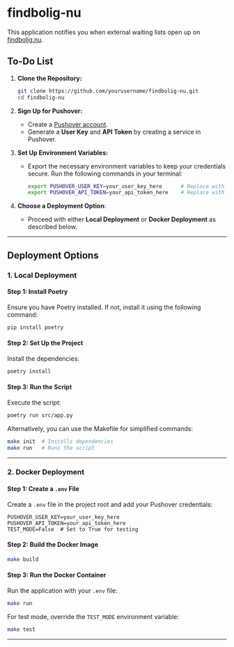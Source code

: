 # findbolig-nu

This application notifies you when external waiting lists open up on [findbolig.nu](https://www.findbolig.nu/).

## To-Do List

1. **Clone the Repository:**
   ```bash
   git clone https://github.com/yourusername/findbolig-nu.git
   cd findbolig-nu
   ```

2. **Sign Up for Pushover:**
   - Create a [Pushover account](https://pushover.net/).
   - Generate a **User Key** and **API Token** by creating a service in Pushover.

3. **Set Up Environment Variables:**
   - Export the necessary environment variables to keep your credentials secure. Run the following commands in your terminal:
     ```bash
     export PUSHOVER_USER_KEY=your_user_key_here      # Replace with your Pushover User Key
     export PUSHOVER_API_TOKEN=your_api_token_here    # Replace with your Pushover API Token
     ```

4. **Choose a Deployment Option**:
   - Proceed with either **Local Deployment** or **Docker Deployment** as described below.

---

## Deployment Options

### 1. Local Deployment

#### Step 1: Install Poetry
Ensure you have Poetry installed. If not, install it using the following command:
```bash
pip install poetry
```

#### Step 2: Set Up the Project
Install the dependencies:
```bash
poetry install
```

#### Step 3: Run the Script
Execute the script:
```bash
poetry run src/app.py
```

Alternatively, you can use the Makefile for simplified commands:
```bash
make init  # Installs dependencies
make run   # Runs the script
```

---

### 2. Docker Deployment

#### Step 1: Create a `.env` File
Create a `.env` file in the project root and add your Pushover credentials:
```env
PUSHOVER_USER_KEY=your_user_key_here
PUSHOVER_API_TOKEN=your_api_token_here
TEST_MODE=False  # Set to True for testing
```

#### Step 2: Build the Docker Image
```bash
make build
```

#### Step 3: Run the Docker Container
Run the application with your `.env` file:
```bash
make run
```

For test mode, override the `TEST_MODE` environment variable:
```bash
make test
```

---
